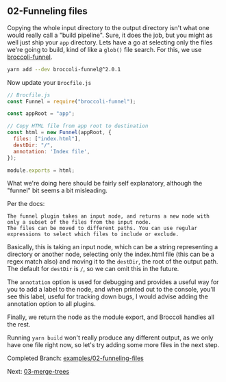 ## 02-Funneling files

Copying the whole input directory to the output directory isn't what one would really call a "build pipeline".
Sure, it does the job, but you might as well just ship your `app` directory. Lets have a go at selecting only the files
we're going to build, kind of like a `glob()` file search. For this, we use
[broccoli-funnel](https://github.com/broccolijs/broccoli-funnel).

```sh
yarn add --dev broccoli-funnel@^2.0.1
```

Now update your `Brocfile.js`

```js
// Brocfile.js
const Funnel = require("broccoli-funnel");

const appRoot = "app";

// Copy HTML file from app root to destination
const html = new Funnel(appRoot, {
  files: ["index.html"],
  destDir: "/",
  annotation: 'Index file',
});

module.exports = html;
```

What we're doing here should be fairly self explanatory, although the "funnel" bit seems a bit misleading.

Per the docs:

    The funnel plugin takes an input node, and returns a new node with only a subset of the files from the input node.
    The files can be moved to different paths. You can use regular expressions to select which files to include or exclude.

Basically, this is taking an input node, which can be a string representing a directory or another node,
selecting only the index.html file (this can be a regex match also) and moving it to the `destDir`, the root of
the output path. The default for `destDir` is `/`, so we can omit this in the future.

The `annotation` option is used for debugging and provides a useful way for you to add a label to the node, and when
printed out to the console, you'll see this label, useful for tracking down bugs, I would advise adding the annotation
option to all plugins.

Finally, we return the node as the module export, and Broccoli handles all the rest.

Running `yarn build` won't really produce any different output, as we only have one file right now, so let's try
adding some more files in the next step.

Completed Branch: [examples/02-funneling-files](https://github.com/oligriffiths/broccolijs-tutorial/tree/examples/02-funneling-files)

Next: [03-merge-trees](/docs/03-merge-trees.md)
